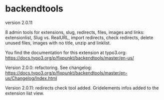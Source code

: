 # backendtools

version 2.0.11

8 admin tools for extensions, slug, redirects, files, images and links:
extensionlist, Slug vs. RealURL, import redirects, check redirects, delete unused files, images with no title, unzip and linklist.

You find the documentation for this extension at typo3.org:
https://docs.typo3.org/p/fixpunkt/backendtools/master/en-us/

Version 2.0.0: refactoring. See changelog:
https://docs.typo3.org/p/fixpunkt/backendtools/master/en-us/Changelog/Index.html

Version 2.0.11: redirects check tool added.
Gridelements infos added to the extension list view. 
